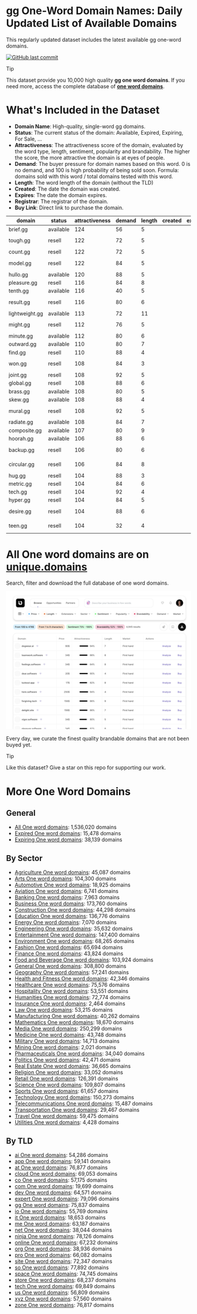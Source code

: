 
# **gg One-Word Domain Names**: Daily Updated List of Available Domains

This regularly updated dataset includes the latest available gg one-word domains.

[![GitHub last commit](https://img.shields.io/github/last-commit/UniqueDomains/gg-oneword-domains.svg?style=flat)]() 

> [!TIP]
> This dataset provide you 10,000 high quality **gg one word domains**.
> If you need more, access the complete database of **[one word domains](https://unique.domains?utm_source=github&utm_medium=dataset&utm_campaign=gg&utm_content=description.top)**.

# What's Included in the Dataset

- **Domain Name**: High-quality, single-word gg domains.
- **Status**: The current status of the domain: Available, Expired, Expiring, For Sale, ...
- **Attractiveness**: The attractiveness score of the domain, evaluated by the word type, length, sentiment, popularity and brandability. The higher the score, the more attractive the domain is at eyes of people.
- **Demand**: The buyer pressure for domain names based on this word. 0 is no demand, and 100 is high probability of being sold soon. Formula: domains sold with this word / total domains tested with this word.
- **Length**: The word length of the domain (without the TLD)
- **Created**: The date the domain was created.
- **Expires**: The date the domain expires.
- **Registrar**: The registrar of the domain.
- **Buy Link**: Direct link to purchase the domain.

| domain         | status    | attractiveness | demand | length | created | expires | registrar                                             | sectors                                 |
| -------------- | --------- | -------------- | ------ | ------ | ------- | ------- | ----------------------------------------------------- | --------------------------------------- |
| brief.gg       | available | 124            | 56     | 5      |         |         |                                                       | Business,Education,General,Law          |
| tough.gg       | resell    | 122            | 72     | 5      |         |         | Docky Company (https://docky.ly)                      | Health and Fitness,Sports               |
| count.gg       | resell    | 122            | 72     | 5      |         |         | humbly, LLC (http://park.io)                          | Business,Finance,General                |
| model.gg       | resell    | 122            | 84     | 5      |         |         | Enrapture Limited (https://enrapture.gg)              | Business,Fashion,Technology             |
| hullo.gg       | available | 120            | 88     | 5      |         |         |                                                       | Technology                              |
| pleasure.gg    | resell    | 116            | 84     | 8      |         |         | humbly, LLC (http://park.io)                          | Entertainment,Health and Fitness,Media  |
| tenth.gg       | available | 116            | 40     | 5      |         |         |                                                       | Mathematics                             |
| result.gg      | resell    | 116            | 80     | 6      |         |         | Sav.com LLC (https://www.sav.com)                     | Business,Media,Science                  |
| lightweight.gg | available | 113            | 72     | 11     |         |         |                                                       | Automotive,Sports,Technology            |
| might.gg       | resell    | 112            | 76     | 5      |         |         | Enrapture Limited (https://enrapture.gg)              | Business,Media,Politics                 |
| minute.gg      | available | 112            | 80     | 6      |         |         |                                                       | Education,Science                       |
| outward.gg     | available | 110            | 80     | 7      |         |         |                                                       | Business,Media                          |
| find.gg        | resell    | 110            | 88     | 4      |         |         | 1API (http://www.1api.net)                            | Business,Education,Technology           |
| won.gg         | resell    | 108            | 84     | 3      |         |         | NameCheap, Inc (https://www.namecheap.com)            | Business,Media,Sports                   |
| joint.gg       | resell    | 108            | 92     | 5      |         |         | 1API (http://www.1api.net)                            | Construction,Healthcare,Manufacturing   |
| global.gg      | resell    | 108            | 88     | 6      |         |         | 1API (http://www.1api.net)                            | Business,Technology                     |
| brass.gg       | available | 108            | 80     | 5      |         |         |                                                       | Arts,Construction,General,Manufacturing |
| skew.gg        | available | 108            | 88     | 4      |         |         |                                                       | Engineering,Mathematics,Technology      |
| mural.gg       | resell    | 108            | 92     | 5      |         |         | Enrapture Limited (https://enrapture.gg)              | Arts                                    |
| radiate.gg     | available | 108            | 84     | 7      |         |         |                                                       | Arts,Entertainment,Media                |
| composite.gg   | available | 107            | 80     | 9      |         |         |                                                       | Engineering,Science                     |
| hoorah.gg      | available | 106            | 88     | 6      |         |         |                                                       | Entertainment,Military,Sports           |
| backup.gg      | resell    | 106            | 80     | 6      |         |         | Docky Company (https://docky.ly)                      | Business,Technology,Telecommunications  |
| circular.gg    | resell    | 106            | 84     | 8      |         |         | Enrapture Limited (https://enrapture.gg)              | Business,Education,Media                |
| hug.gg         | resell    | 104            | 88     | 3      |         |         | humbly, LLC (http://park.io)                          | Health and Fitness,Media,Retail         |
| metric.gg      | resell    | 104            | 84     | 6      |         |         | 1API (http://www.1api.net)                            | Business,Science,Technology             |
| tech.gg        | resell    | 104            | 92     | 4      |         |         | 1API (http://www.1api.net)                            | Business,Education,Technology           |
| hyper.gg       | resell    | 104            | 84     | 5      |         |         | 1API (http://www.1api.net)                            | Technology                              |
| desire.gg      | resell    | 104            | 88     | 6      |         |         | Enrapture Limited (https://enrapture.gg)              | Healthcare                              |
| teen.gg        | resell    | 104            | 32     | 4      |         |         | West263 International Limited (http://www.west263.hk) | Education,Entertainment,Healthcare      |

# All One word domains are on [unique.domains](https://unique.domains?utm_source=github&utm_medium=dataset&utm_campaign=gg&utm_content=description.bottom)

Search, filter and download the full database of one word domains.

[![Access the only remaining good domain names, before your competitors.](https://github.com/UniqueDomains/gg-oneword-domains/blob/main/unique.domains.jpg?raw=true)](https://unique.domains?utm_source=github&utm_medium=dataset&utm_campaign=gg&utm_content=description.image)

Every day, we curate the finest quality brandable domains that are not been buyed yet.

> [!TIP]
> Like this dataset? Give a star on this repo for supporting our work.

# More One Word Domains

## General

- [All One word domains](https://github.com/UniqueDomains/oneword-domains): 1,536,020 domains
- [Expired One word domains](https://github.com/UniqueDomains/expired-oneword-domains): 15,478 domains
- [Expiring One word domains](https://github.com/UniqueDomains/expiring-oneword-domains): 38,139 domains
## By Sector

- [Agriculture One word domains](https://github.com/UniqueDomains/agriculture-oneword-domains): 45,087 domains
- [Arts One word domains](https://github.com/UniqueDomains/arts-oneword-domains): 104,300 domains
- [Automotive One word domains](https://github.com/UniqueDomains/automotive-oneword-domains): 18,925 domains
- [Aviation One word domains](https://github.com/UniqueDomains/aviation-oneword-domains): 6,741 domains
- [Banking One word domains](https://github.com/UniqueDomains/banking-oneword-domains): 7,963 domains
- [Business One word domains](https://github.com/UniqueDomains/business-oneword-domains): 173,760 domains
- [Construction One word domains](https://github.com/UniqueDomains/construction-oneword-domains): 44,298 domains
- [Education One word domains](https://github.com/UniqueDomains/education-oneword-domains): 136,776 domains
- [Energy One word domains](https://github.com/UniqueDomains/energy-oneword-domains): 7,070 domains
- [Engineering One word domains](https://github.com/UniqueDomains/engineering-oneword-domains): 35,632 domains
- [Entertainment One word domains](https://github.com/UniqueDomains/entertainment-oneword-domains): 147,400 domains
- [Environment One word domains](https://github.com/UniqueDomains/environment-oneword-domains): 68,265 domains
- [Fashion One word domains](https://github.com/UniqueDomains/fashion-oneword-domains): 65,694 domains
- [Finance One word domains](https://github.com/UniqueDomains/finance-oneword-domains): 43,824 domains
- [Food and Beverage One word domains](https://github.com/UniqueDomains/food-and-beverage-oneword-domains): 103,924 domains
- [General One word domains](https://github.com/UniqueDomains/general-oneword-domains): 308,800 domains
- [Geography One word domains](https://github.com/UniqueDomains/geography-oneword-domains): 57,241 domains
- [Health and Fitness One word domains](https://github.com/UniqueDomains/health-and-fitness-oneword-domains): 42,346 domains
- [Healthcare One word domains](https://github.com/UniqueDomains/healthcare-oneword-domains): 75,576 domains
- [Hospitality One word domains](https://github.com/UniqueDomains/hospitality-oneword-domains): 53,551 domains
- [Humanities One word domains](https://github.com/UniqueDomains/humanities-oneword-domains): 72,774 domains
- [Insurance One word domains](https://github.com/UniqueDomains/insurance-oneword-domains): 2,464 domains
- [Law One word domains](https://github.com/UniqueDomains/law-oneword-domains): 53,215 domains
- [Manufacturing One word domains](https://github.com/UniqueDomains/manufacturing-oneword-domains): 40,262 domains
- [Mathematics One word domains](https://github.com/UniqueDomains/mathematics-oneword-domains): 18,670 domains
- [Media One word domains](https://github.com/UniqueDomains/media-oneword-domains): 250,299 domains
- [Medicine One word domains](https://github.com/UniqueDomains/medicine-oneword-domains): 43,748 domains
- [Military One word domains](https://github.com/UniqueDomains/military-oneword-domains): 14,713 domains
- [Mining One word domains](https://github.com/UniqueDomains/mining-oneword-domains): 2,021 domains
- [Pharmaceuticals One word domains](https://github.com/UniqueDomains/pharmaceuticals-oneword-domains): 34,040 domains
- [Politics One word domains](https://github.com/UniqueDomains/politics-oneword-domains): 42,471 domains
- [Real Estate One word domains](https://github.com/UniqueDomains/real-estate-oneword-domains): 36,665 domains
- [Religion One word domains](https://github.com/UniqueDomains/religion-oneword-domains): 33,052 domains
- [Retail One word domains](https://github.com/UniqueDomains/retail-oneword-domains): 126,391 domains
- [Science One word domains](https://github.com/UniqueDomains/science-oneword-domains): 109,807 domains
- [Sports One word domains](https://github.com/UniqueDomains/sports-oneword-domains): 61,657 domains
- [Technology One word domains](https://github.com/UniqueDomains/technology-oneword-domains): 150,273 domains
- [Telecommunications One word domains](https://github.com/UniqueDomains/telecommunications-oneword-domains): 15,487 domains
- [Transportation One word domains](https://github.com/UniqueDomains/transportation-oneword-domains): 29,467 domains
- [Travel One word domains](https://github.com/UniqueDomains/travel-oneword-domains): 59,475 domains
- [Utilities One word domains](https://github.com/UniqueDomains/utilities-oneword-domains): 4,428 domains
## By TLD

- [ai One word domains](https://github.com/UniqueDomains/ai-oneword-domains): 54,286 domains
- [app One word domains](https://github.com/UniqueDomains/app-oneword-domains): 59,141 domains
- [at One word domains](https://github.com/UniqueDomains/at-oneword-domains): 76,877 domains
- [cloud One word domains](https://github.com/UniqueDomains/cloud-oneword-domains): 69,053 domains
- [co One word domains](https://github.com/UniqueDomains/co-oneword-domains): 57,175 domains
- [com One word domains](https://github.com/UniqueDomains/com-oneword-domains): 19,699 domains
- [dev One word domains](https://github.com/UniqueDomains/dev-oneword-domains): 64,571 domains
- [expert One word domains](https://github.com/UniqueDomains/expert-oneword-domains): 79,096 domains
- [gg One word domains](https://github.com/UniqueDomains/gg-oneword-domains): 75,837 domains
- [io One word domains](https://github.com/UniqueDomains/io-oneword-domains): 55,769 domains
- [it One word domains](https://github.com/UniqueDomains/it-oneword-domains): 18,653 domains
- [me One word domains](https://github.com/UniqueDomains/me-oneword-domains): 63,187 domains
- [net One word domains](https://github.com/UniqueDomains/net-oneword-domains): 38,044 domains
- [ninja One word domains](https://github.com/UniqueDomains/ninja-oneword-domains): 78,126 domains
- [online One word domains](https://github.com/UniqueDomains/online-oneword-domains): 67,232 domains
- [org One word domains](https://github.com/UniqueDomains/org-oneword-domains): 38,936 domains
- [pro One word domains](https://github.com/UniqueDomains/pro-oneword-domains): 66,082 domains
- [site One word domains](https://github.com/UniqueDomains/site-oneword-domains): 72,347 domains
- [so One word domains](https://github.com/UniqueDomains/so-oneword-domains): 77,892 domains
- [space One word domains](https://github.com/UniqueDomains/space-oneword-domains): 74,745 domains
- [store One word domains](https://github.com/UniqueDomains/store-oneword-domains): 68,237 domains
- [tech One word domains](https://github.com/UniqueDomains/tech-oneword-domains): 69,849 domains
- [us One word domains](https://github.com/UniqueDomains/us-oneword-domains): 56,809 domains
- [xyz One word domains](https://github.com/UniqueDomains/xyz-oneword-domains): 57,560 domains
- [zone One word domains](https://github.com/UniqueDomains/zone-oneword-domains): 76,817 domains
        